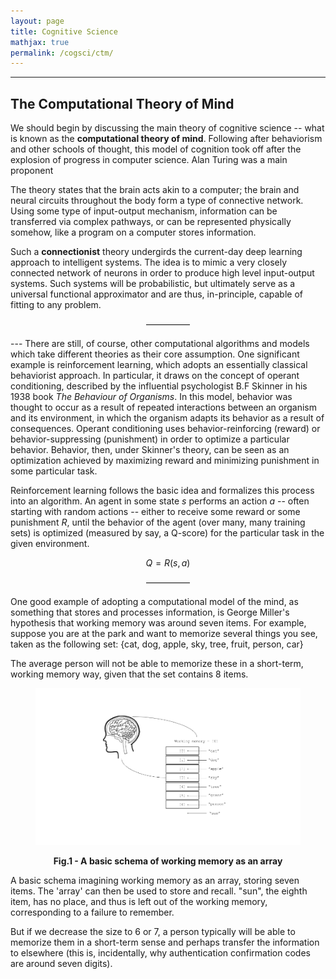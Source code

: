 ```yaml
---
layout: page
title: Cognitive Science
mathjax: true
permalink: /cogsci/ctm/
---
```


---

<style> blockquote{ margin: 1.3em 1.9em; border-left-style: solid; border-left-width: thick; border-left-color: lightgray; padding: 0.1em 1em; font-size: 16px; color: lightslategray; } </style>

## The Computational Theory of Mind

We should begin by discussing the main theory of cognitive science -- what is known as the **computational theory of mind**. Following after behaviorism and other schools of thought, this model of cognition took off after the explosion of progress in computer science. Alan Turing was a main proponent

The theory states that the brain acts akin to a computer; the brain and neural circuits throughout the body form a type of connective network. Using some type of input-output mechanism, information can be transferred via complex pathways, or can be represented physically somehow, like a program on a computer stores information. 

Such a **connectionist** theory undergirds the current-day deep learning approach to intelligent systems. The idea is to mimic a very closely connected network of neurons in order to produce high level input-output systems. Such systems will be probabilistic, but ultimately serve as a universal functional approximator and are thus, in-principle, capable of fitting to any problem.

<p style="text-align:center">—————</p>

--- There are still, of course, other computational algorithms and models which take different theories as their core assumption. One significant example is reinforcement learning, which adopts an essentially classical behaviorist approach. In particular, it draws on the concept of operant conditioning, described by the influential psychologist B.F Skinner in his 1938 book _The Behaviour of Organisms_. In this model, behavior was thought to occur as a result of repeated interactions between an organism and its environment, in which the organism adapts its behavior as a result of consequences. Operant conditioning uses behavior-reinforcing (reward) or behavior-suppressing (punishment) in order to optimize a particular behavior. Behavior, then, under Skinner's theory, can be seen as an optimization achieved by maximizing reward and minimizing punishment in some particular task.

Reinforcement learning follows the basic idea and formalizes this process into an algorithm. An agent in some state $s$ performs an action $a$ -- often starting with random actions -- either to receive some reward or some punishment $R$, until the behavior of the agent (over many, many training sets) is optimized (measured by say, a Q-score) for the particular task in the given environment. 

$$ Q = R(s, a) $$

<p style="text-align:center">—————</p>

One good example of adopting a computational model of the mind, as something that stores and processes information, is George Miller's hypothesis that working memory was around seven items. For example, suppose you are at the park and want to memorize several things you see, taken as the following set:  $\text{\{cat, dog, apple, sky, tree, fruit, person, car\}}$

The average person will not be able to memorize these in a short-term, working memory way, given that the set contains 8 items. 

<figure>
<img src="/images/workingmemory1.png"><p style="font-size: 10;">
<figcaption align = "center"><b>Fig.1 - A basic schema of working memory as an array</b></figcaption></p>
</figure>
A basic schema imagining working memory as an array, storing seven items. The 'array' can then be used to store and recall. "sun", the eighth item, has no place, and thus is left out of the working memory, corresponding to a failure to remember. 

But if we decrease the size to 6 or 7, a person typically will be able to memorize them in a short-term sense and perhaps transfer the information to elsewhere (this is, incidentally, why authentication confirmation codes are around seven digits).
